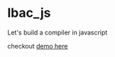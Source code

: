 lbac_js
=======

Let's build a compiler in javascript

checkout [demo here](http://nitin-nizhawan.github.com/lbac_js)
